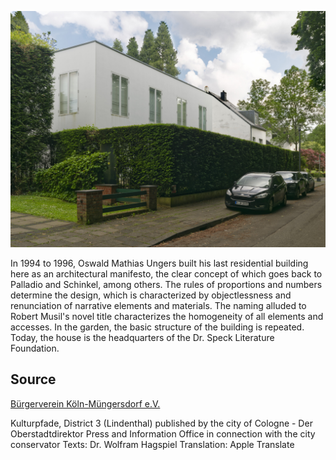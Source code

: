 ![Haus ohne Eigenschaften](./images/05315000-b03-t03/p3.10.jpg)

In 1994 to 1996, Oswald Mathias Ungers built his last residential building here as an architectural manifesto, the clear concept of which goes back to Palladio and Schinkel, among others. The rules of proportions and numbers determine the design, which is characterized by objectlessness and renunciation of narrative elements and materials. The naming alluded to Robert Musil's novel title characterizes the homogeneity of all elements and accesses. In the garden, the basic structure of the building is repeated. Today, the house is the headquarters of the Dr. Speck Literature Foundation.

## Source

[Bürgerverein Köln-Müngersdorf e.V.](https://www.buergerverein-koeln-muengersdorf.de/)

Kulturpfade, District 3 (Lindenthal)
published by the city of Cologne - Der Oberstadtdirektor
Press and Information Office in connection with the city conservator
Texts: Dr. Wolfram Hagspiel
Translation: Apple Translate